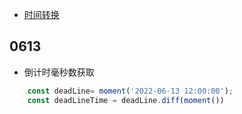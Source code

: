 - [时间转换](https://juejin.cn/post/6844903984528883725)

## 0613

- 倒计时毫秒数获取 
```javascript
    const deadLine= moment('2022-06-13 12:00:00');
    const deadLineTime = deadLine.diff(moment())
```
